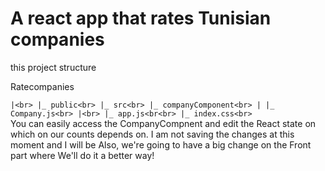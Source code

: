 # A react app that rates Tunisian companies 

this project structure 

Ratecompanies

`
|<br>
|_ public<br>
|_ src<br>
  |_ companyComponent<br>
  | |_ Company.js<br>
  |<br>
  |_ app.js<br<br>
  |_ index.css<br>
  `
  <br>
  You can easily access the CompanyCompnent and edit the React state on which on our counts depends on. I am not saving the changes at this moment and I will be 
  Also, we're going to have a big change on the Front part where We'll do it a better way! 
